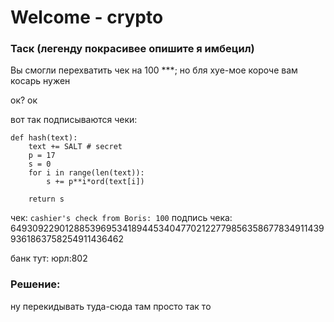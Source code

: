 # Welcome - crypto

### Таск (легенду покрасивее опишите я имбецил)
Вы смогли перехватить чек на 100 \*\*\*; но бля хуе-мое короче вам косарь нужен

ок? ок 

вот так подписываются чеки:
```
def hash(text):
    text += SALT # secret
    p = 17
    s = 0
    for i in range(len(text)):
        s += p**i*ord(text[i])

    return s
```

чек: `cashier's check from Boris: 100`
подпись чека: 6493092290128853969534189445340477021227798563586778349114399361863758254911436462

банк тут: юрл:802

### Решение: 
ну перекидывать туда-сюда там просто так то

